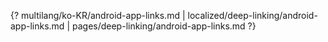 {? multilang/ko-KR/android-app-links.md | localized/deep-linking/android-app-links.md | pages/deep-linking/android-app-links.md ?}
